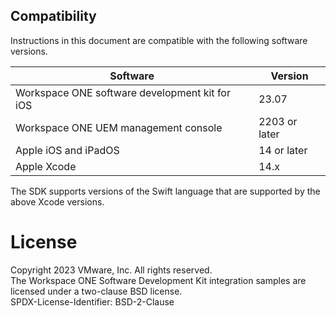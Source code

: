 ## Compatibility
Instructions in this document are compatible with the following software
versions.

Software                                       | Version
-----------------------------------------------|--------------
Workspace ONE software development kit for iOS | 23.07
Workspace ONE UEM management console           | 2203 or later
Apple iOS and iPadOS                           | 14 or later
Apple Xcode                                    | 14.x

The SDK supports versions of the Swift language that are supported by the above
Xcode versions.

# License
Copyright 2023 VMware, Inc. All rights reserved.  
The Workspace ONE Software Development Kit integration samples are licensed
under a two-clause BSD license.  
SPDX-License-Identifier: BSD-2-Clause